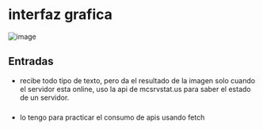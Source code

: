 # interfaz grafica
![image](https://user-images.githubusercontent.com/72667973/194470896-9ae7d2c4-9e66-4499-91e1-b7f8e835b275.png)
## Entradas
- recibe todo tipo de texto, pero da el resultado de la imagen solo cuando el servidor esta online, uso la api de mcsrvstat.us para saber el estado de un servidor.
### 
- lo tengo para practicar el consumo de apis usando fetch
